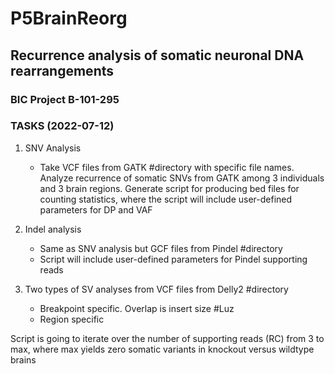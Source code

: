 # P5BrainReorg

## Recurrence analysis of somatic neuronal DNA rearrangements

### BIC Project B-101-295

### TASKS (2022-07-12)

1) SNV Analysis

    - Take VCF files from GATK #directory with specific file names. Analyze recurrence of somatic SNVs from GATK among 3 individuals and 3 brain regions. Generate script for producing bed files for counting statistics, where the script will include user-defined parameters for DP and VAF

2) Indel analysis

    - Same as SNV analysis but GCF files from Pindel #directory
    - Script will include user-defined parameters for Pindel supporting reads

3) Two types of SV analyses from VCF files from Delly2 #directory

    - Breakpoint specific. Overlap is insert size #Luz
    - Region specific

Script is going to iterate over the number of supporting reads (RC) from 3 to max, where max yields zero somatic variants in knockout versus wildtype brains

